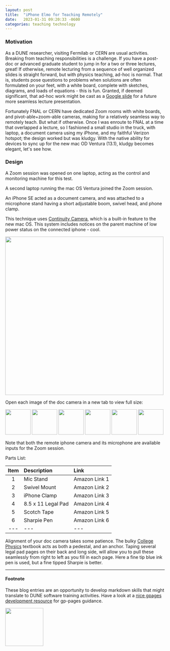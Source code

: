 ```yaml
---
layout: post
title:  "iPhone Elmo for Teaching Remotely"
date:   2023-01-31 09:20:33 -0600
categories: teaching technology
---
```


### Motivation

As a DUNE researcher, visiting Fermilab or CERN are usual activities. Breaking from teaching responsibilities is a challenge. If you have a post-doc or advanced graduate student to jump in for a two or three lectures, great! If otherwise, remote lecturing from a sequence of well organized slides is straight forward, but with physics teaching, ad-hoc is normal. That is, students pose questions to problems when solutions are often formulated on your feet, with a white board, complete with sketches, diagrams, and loads of equations - this is fun. Granted, if deemed significant, that ad-hoc work might be cast as a [Google slide][link-to-thermo-question] for a future more seamless lecture presentation.

Fortunately FNAL or CERN have dedicated Zoom rooms with white boards, and pivot-able+zoom-able cameras, making for a relatively seamless way to remotely teach. But what if otherwise. Once I was enroute to FNAL at a time that overlapped a lecture, so I fashioned a small studio in the truck, with laptop, a document camera using my iPhone, and my faithful Verizon hotspot; the design worked but was kludgy.  With the native ability for devices to sync up for the new mac OD Ventura (13.1), kludgy becomes elegant, let's see how. 

### Design

A Zoom session was opened on one laptop, acting as the control and monitoring machine for this test.

A second laptop running the mac OS Ventura joined the Zoom session.

An iPhone SE acted as a document camera, and was attached to a microphone stand having a short adjustable boom, swivel head, and phone clamp.

This technique uses [Continuity Camera](https://support.apple.com/en-us/HT213244), which is a built-in feature to the new mac OS. This system includes notices on the parent machine of low power status on the connected iphone - cool. 

<!--- Hard link --->
<!--- ![iPhone Elmo 1](/docs/assets/blog/img/iphone-elmo1.png) --->
<!--- need to figure out relative links --->


<!--- use HTML tag to take advantage of sizing and eventually css --->
<img src="https://demuth.github.io/docs/assets/blog/img/iphone-elmo1.png" width="500">


Open each image  of the doc camera in a new tab to view full size:

<img src="https://demuth.github.io/docs/assets/blog/img/iphone-elmo2.png" width="80">
<img src="https://demuth.github.io/docs/assets/blog/img/iphone-elmo3.jpg" width="80"> 
<img src="https://demuth.github.io/docs/assets/blog/img/iphone-elmo5.jpg" width="80"> 
<img src="https://demuth.github.io/docs/assets/blog/img/iphone-elmo6.jpg" width="80">
<img src="https://demuth.github.io/docs/assets/blog/img/iphone-elmo7.jpg" width="80"> 
<img src="https://demuth.github.io/docs/assets/blog/img/iphone-elmo4.jpg" width="80">

Note that both the remote iphone camera and its microphone are available inputs for the Zoom session. 

Parts List:

|Item| Description | Link |
|:---:|:---|:---|
| 1 | Mic Stand | Amazon Link 1 |
| 2 | Swivel Mount | Amazon Link 2 |
| 3 | iPhone Clamp | Amazon Link 3 |
| 4 | 8.5 x 11 Legal Pad | Amazon Link 4 |
| 5 | Scotch Tape | Amazon Link 5 |
| 6 | Sharpie Pen | Amazon Link 6 |
| --- | --- | --- |

Alignment of your doc camera takes some patience. The bulky [College Physics](https://openstax.org/details/books/college-physics) textbook acts as both a pedestal, and an anchor. Taping several legal pad pages on their back and long side, will allow you to pull these seamlessly from right to left as you fill in each page.  Here a fine tip blue ink pen is used, but a fine tipped Sharpie is better. 

___

#### Footnote

These blog entries are an opportunity to develop markdown skills that might translate to DUNE software training activities. Have a look at a [nice gpages development resource][tomcam-resource] for gp-pages guidance.

<!--- ![Riding with the wind](/docs/assets/img/logo-riding1-small.png) <!--- hard link to top level img directory. It seems that creating this directory forced a deletion of the _site/ directory it looks like _site directory are automatically rebuilt each time there are changes --->

<img src="https://demuth.github.io/docs/assets/img/logo-riding1-small.png" width="120">

[tomcam-resource]: https://tomcam.github.io/least-github-pages/
[link-to-thermo-question]: https://docs.google.com/presentation/d/1Jm-pAFBoEI3XN1fRU-z8N5gPIyHQiKvHLsdO3ia83U4/edit#slide=id.g20259cad902_6_1
[jekyll-docs]: https://jekyllrb.com/docs/home
[jekyll-gh]:   https://github.com/jekyll/jekyll
[jekyll-talk]: https://talk.jekyllrb.com/
[useful-build1]: https://docs.github.com/en/pages/getting-started-with-github-pages/creating-a-github-pages-site
[useful-build2]: https://docs.github.com/en/pages/getting-started-with-github-pages/configuring-a-publishing-source-for-your-github-pages-site
